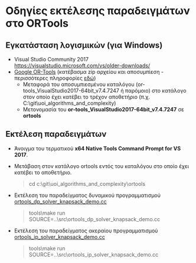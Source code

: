 # Οδηγίες εκτέλεσης παραδειγμάτων στο ORTools 

## Εγκατάσταση λογισμικών (για Windows)

* Visual Studio Community 2017  <https://visualstudio.microsoft.com/vs/older-downloads/>
* [Google OR-Tools](https://developers.google.com/optimization) (κατέβασμα zip αρχείου και αποσυμπίεση - περισσότερες πληροφορίες [εδώ](https://developers.google.com/optimization/install/cpp/windows))
  * Μεταφορά του αποσυμπιεσμένου καταλόγου (or-tools_VisualStudio2017-64bit_v7.4.7247 ή παρόμοιο) στο κατάλογο στον οποίο έχει κατέβει το τρέχον αποθετήριο (π.χ. C:\git\uoi_algorithms_and_complexity)
  * Μετονομασία του **or-tools_VisualStudio2017-64bit_v7.4.7247** σε **ortools**

## Εκτέλεση παραδειγμάτων
* Άνοιγμα του τερματικού **x64 Native Tools Command Prompt for VS 2017**.
* Μετάβαση στον κατάλογο ortools εντός του καταλόγου στο οποίο έχει κατέβει το αποθετήριο.
  
    > cd c:\git\uoi_algorithms_and_complexity\ortools

* Εκτέλεση του παραδείγματος δυναμικού προγραμματισμού [ortools_dp_solver_knapsack_demo.cc](src/ortools_dp_solver_knapsack_demo.cc)

    > tools\make run SOURCE=..\src\ortools_dp_solver_knapsack_demo.cc

* Εκτέλεση του παραδείγματος ακεραίου προγραμματισμού [ortools_ip_solver_knapsack_demo.cc](src/ortools_ip_solver_knapsack_demo.cc)

    > tools\make run SOURCE=..\src\ortools_ip_solver_knapsack_demo.cc

<!-- * Εκτέλεση των tests του Google ORTools

    > tools\make test_cc -->


